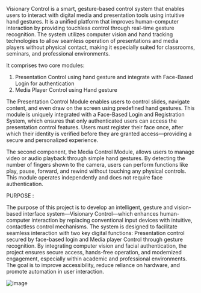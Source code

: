 Visionary Control is a smart, gesture-based control system that enables users to interact with digital media and presentation 
tools using intuitive hand gestures. It is a unified platform that improves human-computer interaction by providing touchless 
control through real-time gesture recognition. The system utilizes computer vision and hand tracking technologies to allow 
seamless operation of presentations and media players without physical contact, making it especially suited for classrooms, 
seminars, and professional environments.

It comprises two core modules: 

1.	Presentation Control using hand gesture and integrate with Face-Based Login for authentication
2.	Media Player Control using Hand gesture


The Presentation Control Module enables users to control slides, navigate content, and even draw on the screen using predefined hand gestures. This module is uniquely integrated with a Face-Based Login and Registration System, which ensures that only authenticated users can access the presentation control features. Users must register their face once, after which their identity is verified before they are granted access—providing a secure and personalized experience.


The second component, the Media Control Module, allows users to manage video or audio playback through simple hand gestures. By detecting the number of fingers shown to the camera, users can perform functions like play, pause, forward, and rewind without touching any physical controls. This module operates independently and does not require face authentication.

PURPOSE :

The purpose of this project is to develop an intelligent, gesture and vision-based interface system—Visionary Control—which enhances human-computer interaction by replacing conventional input devices with intuitive, contactless control mechanisms. The system is designed to facilitate seamless interaction with two key digital functions: Presentation control secured by face-based login and Media player Control through gesture recognition. By integrating computer vision and facial authentication, the project ensures secure access, hands-free operation, and modernized engagement, especially within academic and professional environments. The goal is to improve accessibility, reduce reliance on hardware, and promote automation in user interaction.



![image](https://github.com/user-attachments/assets/68912674-a79a-468f-a196-3c13ec21fc3d)



